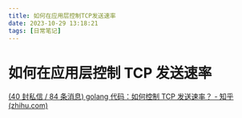 ```yaml
---
title: 如何在应用层控制TCP发送速率
date: 2023-10-29 13:18:21
tags: [日常笔记]
---
```


# 如何在应用层控制 TCP 发送速率

[(40 封私信 / 84 条消息) golang 代码：如何控制 TCP 发送速率？ - 知乎 (zhihu.com)](https://www.zhihu.com/question/543423363/answer/2577392919?utm_id=0)
